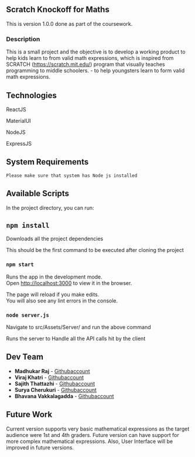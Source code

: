 ## Scratch Knockoff for Maths

This is version 1.0.0 done as part of the coursework.

### Description 

This is a small project and the objective is to develop a working product to help kids learn to from valid math expressions, which is inspired from SCRATCH (https://scratch.mit.edu/) program that visually teaches programming to middle schoolers. - to help youngsters learn to form valid math expressions. 


## Technologies 

ReactJS

MaterialUI

NodeJS

ExpressJS

## System Requirements
```
Please make sure that system has Node js installed 
```
## Available Scripts 

In the project directory, you can run:

## `npm install`

Downloads all the project dependencies

This should be the first command to be executed after cloning the project 

### `npm start`

Runs the app in the development mode.<br>
Open [http://localhost:3000](http://localhost:3000) to view it in the browser.

The page will reload if you make edits.<br>
You will also see any lint errors in the console.

### `node server.js`

Navigate to src/Assets/Server/ and run the above command

Runs the server to Handle all the API calls hit by the client

## Dev Team 
* **Madhukar Raj** - [Githubaccount](https://github.com/maddymz)
* **Viraj Khatri** - [Githubaccount](https://github.com/VirajKhatri)
* **Sajith Thattazhi** - [Githubaccount](https://github.com/thattazhi)
* **Surya Cherukuri** - [Githubaccount](https://github.com/Surya-Cherukuri)
* **Bhavana Vakkalagadda** - [Githubaccount](https://github.com/vbhavana)

## Future Work 

Current version supports very basic mathematical expressions as the target audience were 1st and 4th graders. Future version can have support for more complex mathematical expressions. Also, User Interface will be improved in future versions.
